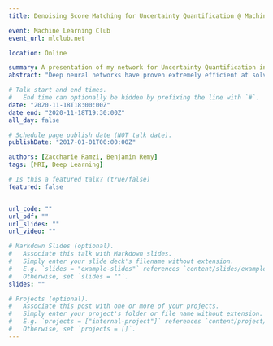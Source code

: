 ```yaml
---
title: Denoising Score Matching for Uncertainty Quantification @ Machine Learning Club

event: Machine Learning Club
event_url: mlclub.net

location: Online

summary: A presentation of my network for Uncertainty Quantification in Inverse Problems with Denoising Score Matching.
abstract: "Deep neural networks have proven extremely efficient at solving a wide range of inverse problems, but most often the uncertainty on the solution they provide is hard to quantify. In this work, we propose a generic Bayesian framework for solving inverse problems, in which we limit the use of deep neural networks to learning a prior distribution on the signals to recover. We adopt recent denoising score matching techniques to learn this prior from data, and subsequently use it as part of an annealed Hamiltonian Monte-Carlo scheme to sample the full posterior of image inverse problems. We apply this framework to Magnetic Resonance Image (MRI) reconstruction and illustrate how this approach not only yields high quality reconstructions but can also be used to assess the uncertainty on particular features of a reconstructed image."

# Talk start and end times.
#   End time can optionally be hidden by prefixing the line with `#`.
date: "2020-11-18T18:00:00Z"
date_end: "2020-11-18T19:30:00Z"
all_day: false

# Schedule page publish date (NOT talk date).
publishDate: "2017-01-01T00:00:00Z"

authors: [Zaccharie Ramzi, Benjamin Remy]
tags: [MRI, Deep Learning]

# Is this a featured talk? (true/false)
featured: false


url_code: ""
url_pdf: ""
url_slides: ""
url_video: ""

# Markdown Slides (optional).
#   Associate this talk with Markdown slides.
#   Simply enter your slide deck's filename without extension.
#   E.g. `slides = "example-slides"` references `content/slides/example-slides.md`.
#   Otherwise, set `slides = ""`.
slides: ""

# Projects (optional).
#   Associate this post with one or more of your projects.
#   Simply enter your project's folder or file name without extension.
#   E.g. `projects = ["internal-project"]` references `content/project/deep-learning/index.md`.
#   Otherwise, set `projects = []`.
---
```

